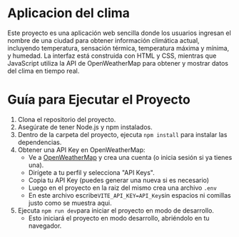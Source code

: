 # Aplicacion del clima
Este proyecto es una aplicación web sencilla donde los usuarios ingresan el nombre de una ciudad para obtener información climática actual, incluyendo temperatura, sensación térmica, temperatura máxima y mínima, y humedad. La interfaz está construida con HTML y CSS, mientras que JavaScript utiliza la API de OpenWeatherMap para obtener y mostrar datos del clima en tiempo real.

# Guía para Ejecutar el Proyecto

<ol>
  <li>Clona el repositorio del proyecto.</li>
  <li>Asegúrate de tener Node.js y npm instalados.</li>
  <li>Dentro de la carpeta del proyecto, ejecuta <code>npm install</code> para instalar las dependencias.</li>
  <li>
    Obtener una API Key en OpenWeatherMap:
    <ul>
      <li>Ve a <a href="https://openweathermap.org/">OpenWeatherMap</a> y crea una cuenta (o inicia sesión si ya tienes una).        </li>
      <li>Dirígete a tu perfil y selecciona "API Keys".</li>
      <li>Copia tu API Key (puedes generar una nueva si es necesario)</li>
      <li>Luego en el proyecto en la raiz del mismo crea una archivo <code>.env</code></li>
      <li>En este archivo escribe<code>VITE_API_KEY=API_Key</code>sin espacios ni comillas justo como se muestra aqui.</li>
    </ul>
  </li>
  <li>
    Ejecuta <code>npm run dev</code>para iniciar el proyecto en modo de desarrollo.
    <ul>
      <li>Esto iniciará el proyecto en modo desarrollo, abriéndolo en tu navegador.
      </li>
    </ul>
  </li>
</ol>
